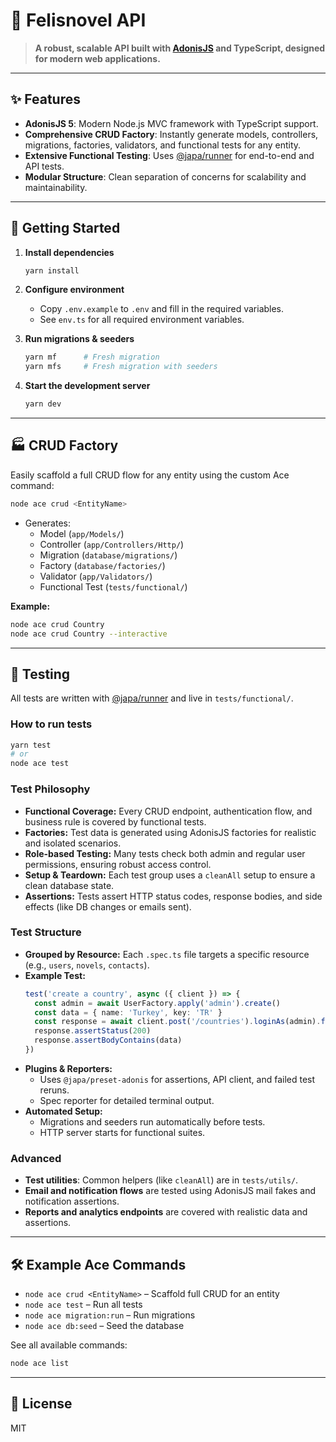# 🐾 Felisnovel API

> **A robust, scalable API built with [AdonisJS](https://adonisjs.com/) and TypeScript, designed for modern web applications.**

---

## ✨ Features

- **AdonisJS 5**: Modern Node.js MVC framework with TypeScript support.
- **Comprehensive CRUD Factory**: Instantly generate models, controllers, migrations, factories, validators, and functional tests for any entity.
- **Extensive Functional Testing**: Uses [@japa/runner](https://github.com/japa-js/japa) for end-to-end and API tests.
- **Modular Structure**: Clean separation of concerns for scalability and maintainability.

---

## 🚀 Getting Started

1. **Install dependencies**
   ```bash
   yarn install
   ```

2. **Configure environment**
   - Copy `.env.example` to `.env` and fill in the required variables.
   - See `env.ts` for all required environment variables.

3. **Run migrations & seeders**
   ```bash
   yarn mf      # Fresh migration
   yarn mfs     # Fresh migration with seeders
   ```

4. **Start the development server**
   ```bash
   yarn dev
   ```

---

## 🏭 CRUD Factory

Easily scaffold a full CRUD flow for any entity using the custom Ace command:

```bash
node ace crud <EntityName>
```

- Generates:
  - Model (`app/Models/`)
  - Controller (`app/Controllers/Http/`)
  - Migration (`database/migrations/`)
  - Factory (`database/factories/`)
  - Validator (`app/Validators/`)
  - Functional Test (`tests/functional/`)

**Example:**
```bash
node ace crud Country
node ace crud Country --interactive
```

---

## 🧪 Testing

All tests are written with [@japa/runner](https://github.com/japa-js/japa) and live in `tests/functional/`.

### How to run tests

```bash
yarn test
# or
node ace test
```

### Test Philosophy

- **Functional Coverage:** Every CRUD endpoint, authentication flow, and business rule is covered by functional tests.
- **Factories:** Test data is generated using AdonisJS factories for realistic and isolated scenarios.
- **Role-based Testing:** Many tests check both admin and regular user permissions, ensuring robust access control.
- **Setup & Teardown:** Each test group uses a `cleanAll` setup to ensure a clean database state.
- **Assertions:** Tests assert HTTP status codes, response bodies, and side effects (like DB changes or emails sent).

### Test Structure

- **Grouped by Resource:** Each `.spec.ts` file targets a specific resource (e.g., `users`, `novels`, `contacts`).
- **Example Test:**
  ```ts
  test('create a country', async ({ client }) => {
    const admin = await UserFactory.apply('admin').create()
    const data = { name: 'Turkey', key: 'TR' }
    const response = await client.post('/countries').loginAs(admin).form(data)
    response.assertStatus(200)
    response.assertBodyContains(data)
  })
  ```
- **Plugins & Reporters:**  
  - Uses `@japa/preset-adonis` for assertions, API client, and failed test reruns.
  - Spec reporter for detailed terminal output.
- **Automated Setup:**  
  - Migrations and seeders run automatically before tests.
  - HTTP server starts for functional suites.

### Advanced

- **Test utilities**: Common helpers (like `cleanAll`) are in `tests/utils/`.
- **Email and notification flows** are tested using AdonisJS mail fakes and notification assertions.
- **Reports and analytics endpoints** are covered with realistic data and assertions.

---

## 🛠️ Example Ace Commands

- `node ace crud <EntityName>` – Scaffold full CRUD for an entity
- `node ace test` – Run all tests
- `node ace migration:run` – Run migrations
- `node ace db:seed` – Seed the database

See all available commands:
```bash
node ace list
```

---

## 📄 License

MIT 